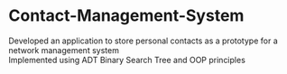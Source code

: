 # Contact-Management-System

Developed an application to store personal contacts as a prototype for a network management system <br />
Implemented using ADT Binary Search Tree and OOP principles
